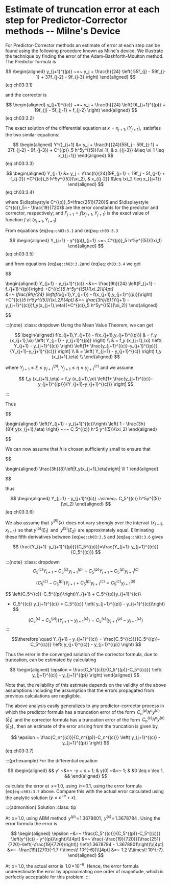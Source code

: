 # Estimate of truncation error at each step for Predictor-Corrector methods -- Milne's Device

For Predictor-Corrector methods an estimate of error at each step can be
found using the following procedure known as Milne's device. We
illustrate the technique by finding the error of the
Adam-Bashforth-Moulton method. The Predictor formula is


$$
\begin{aligned}
    y_{j+1}^{(p)} ~=~ y_j + \frac{h}{24} \left(
        55f_{j} - 59f_{j-1} + 37f_{j-2} - 9f_{j-3}
    \right)
\end{aligned}
$$(eq:ch03:3.1)

 and the corrector is 

$$
\begin{aligned}
    y_{j+1}^{(c)} ~=~ y_j + \frac{h}{24} \left(
        9f_{j+1}^{(p)} + 19f_{j} - 5f_{j-1} + f_{j-2}
    \right)    
\end{aligned}
$$(eq:ch03:3.2)

 The exact solution of the differential equation at
$x = x_{j+1},\, (Y_{j+1}),\,$ satisfies the two similar equations:


$$
\begin{aligned}
    Y^{}_{j+1} &= y_j
    + \frac{h}{24}(55f_j - 59f_{j-1} + 37f_{j-2} - 9f_{j-3})
    + C^{(p)}_5 h^5y^{(5)}(\xi_1), & x_{{j-3}} &\leq \xi_1 \leq x_{{j+1}}
\end{aligned}
$$(eq:ch03:3.3)

$$
\begin{aligned}
    Y_{j+1} &= y_j
    + \frac{h}{24}(9F_{j+1} + 19f_j - 5f_{j-1} + f_{j-2})
    +C^{(c)}_5 h^5y^{(5)}(\xi_2), & x_{{j-2}} &\leq \xi_2 \leq x_{{j+1}}    
\end{aligned}
$$(eq:ch03:3.4)

where $\displaystyle C^{(p)}_5=\frac{251}{720}$ and $\displaystyle  C^{(c)}_5=- \frac{19}{720}$ are the error constants for the predictor and corrector, respectively; and $F_{j+1} = f(x_{j+1}, Y_{j+1})$ is the exact value of function $f$ at $(x_{j+1}, Y_{j+1})$.

From equations {eq}`eq:ch03:3.1` and {eq}`eq:ch03:3.3` 

$$
\begin{aligned}
    Y_{j+1} - y^{(p)}_{j+1} ~=~ C^{(p)}_5 h^5y^{(5)}(\xi_1)
\end{aligned}
$$(eq:ch03:3.5)

and from equations {eq}`eq:ch03:3.2`and {eq}`eq:ch03:3.4` we get

$$

\begin{aligned}
    Y_{j+1} - y_{j+1}^{(c)} ~&=~  \frac{9h}{24}
    \left(F_{j+1} - f_{j+1}^{(p)}\right) +C^{(c)}_5 h^5y^{(5)}(\xi_2)\\[4pt]    
    &=~ \frac{9h}{24}
    \left(f(x_{j+1},Y_{j+1}) - f(x_{j+1},y_{j+1}^{(p)})\right) +C^{(c)}_5 h^5y^{(5)}(\xi_2)\\[4pt]
    &=~ \frac{3h}{8}(Y_{j+1} - y_{j+1}^{(c)})f_y(x_{j+1},\eta){+C^{(c)}_5 h^5y^{(5)}(\xi_2)}
\end{aligned}

$$

:::{note} 
:class: dropdown
Using the Mean Value Theorem, we can get

$$
\begin{aligned}
f(x_{j+1},Y_{j+1}) - f(x_{j+1},y_{j+1}^{(p)}) 
& = f_y (x_{j+1},\xi) \left( Y_{j+1} - y_{j+1}^{(p)} \right) \\
& = f_y (x_{j+1},\xi) \left( Y_{j+1} - y_{j+1}^{(c)} \right)  \left[1+ \frac{y_{j+1}^{(c)}-y_{j+1}^{(p)}}{Y_{j+1}-y_{j+1}^{(c)}}   \right] \\
& = \left( Y_{j+1} - y_{j+1}^{(c)} \right)  f_y (x_{j+1},\eta)   \\
\end{aligned}
$$

where $Y_{j+1}\leq \xi \leq y_{j+1}^{(p)}$, $Y_{j+1}\leq \eta \leq y_{j+1}^{(c)}$ and we assume

$$
f_y (x_{j+1},\eta) = f_y (x_{j+1},\xi) \left[1+ \frac{y_{j+1}^{(c)}-y_{j+1}^{(p)}}{Y_{j+1}-y_{j+1}^{(c)}}   \right]
$$

:::


<!-- and using the mean value theorem

 assuming that $\displaystyle \,f_y(x_{j+1},\eta) = \frac{\partial f}{\partial y} =
\frac{f(x_{j+1},Y_{j+1}) - f(x_{j+1},y_{j+1}^{(p)})}{(Y_{j+1} - y_{j+1}^{(c)})}\,$
and $\,Y_{j+1} \leq \eta \leq y_{j+1}\,$.  -->

Thus 

$$

\begin{aligned}
    \left(Y_{j+1} - y_{j+1}^{(c)}\right) \left\{
        1 - \frac{3h}{8}f_y(x_{j+1},\eta)
    \right\} ~=~ C_5^{(c)} h^5 y^{(5)}(\xi_2)
\end{aligned}

$$

 We can now assume that $h$ is chosen sufficiently small
to ensure that 

$$

\begin{aligned}
    \frac{3h}{8}\left|f_y(x_{j+1},\eta)\right| \ll 1
\end{aligned}

$$

 thus 

$$
\begin{aligned}
    Y_{j+1} - y_{j+1}^{(c)} ~\simeq~ C_5^{(c)} h^5y^{(5)}(\xi_2)  
\end{aligned}
$$(eq:ch03:3.6)

 We also assume that $\,y^{(5)}(x)\,$ does not vary strongly
over the interval $\,(x_{j-3},x_{j+1})\,$ so that $y^{(5)}(\xi_1)\,$ and
$\,y^{(5)}(\xi_2)\,$ are approximately equal. Eliminating these fifth
derivatives between {eq}`eq:ch03:3.5` and {eq}`eq:ch03:3.6`
gives 

$$
\frac{Y_{j+1}-y_{j+1}^{(p)}}{C_5^{(p)}}=\frac{Y_{j+1}-y_{j+1}^{(c)}}{C_5^{(c)}}
$$

:::{note}
:class: dropdown
$$
C_5^{(c)}Y_{j+1}-C_5^{(c)}y_{j+1}^{(p)}
=C_5^{(p)} Y_{j+1}-C_5^{(p)}y_{j+1}^{(c)}
$$

$$
\left(C_5^{(c)}-C_5^{(p)}\right)Y_{j+1} + C_5^{(p)}y_{j+1}^{(c)}
= C_5^{(c)}y_{j+1}^{(p)}
$$

$$
\left(C_5^{(c)}-C_5^{(p)}\right)Y_{j+1} + C_5^{(p)}y_{j+1}^{(c)}
- C_5^{(c)} y_{j+1}^{(c)}
= C_5^{(c)} \left( y_{j+1}^{(p)} - y_{j+1}^{(c)}\right)
$$

$$
\left(C_5^{(c)}-C_5^{(p)}\right) \left(Y_{j+1} - y_{j+1}^{(c)}\right) 
= C_5^{(c)} \left( y_{j+1}^{(p)} - y_{j+1}^{(c)}\right)
$$
:::

$$\therefore \quad
 Y_{j+1} - y_{j+1}^{(c)}
= \frac{C_5^{(c)}}{C_5^{(p)}-C_5^{(c)}} \left( y_{j+1}^{(c)} - y_{j+1}^{(p)} \right) 
$$


Thus the error in the converged solution of the
corrector formula, due to truncation, can be estimated by calculating


$$
\begin{aligned}
\epsilon = \frac{C_5^{(c)}}{C_5^{(p)}-C_5^{(c)}} \left( y_{j+1}^{(c)} - y_{j+1}^{(p)} \right)
\end{aligned}
$$

 Note that, the reliability of this estimate depends on
the validity of the above assumptions including the assumption that the
errors propagated from previous calculations are negligible.

The above analysis easily generalizes to any predictor-corrector process
in which the predictor formula has a truncation error of the form
$\,C_n^{(p)}h^ny^{(n)}(\xi_1)\,$ and the corrector formula has a truncation error of the form $\,C_n^{(c)}h^ny^{(n)}(\xi_2)\,$, then
an estimate of the error arising from the truncation is given by,

$$
 \epsilon
= \frac{C_n^{(c)}}{C_n^{(p)}-C_n^{(c)}} \left( y_{j+1}^{(c)} - y_{j+1}^{(p)} \right) 
$$(eq:ch03:3.7)



:::{prf:example}
For the differential equation 

$$
\begin{aligned}
        && y' ~&=~ -y + x + 1; & y(0) ~&=~ 1; & &0 \leq x \leq 1, &&   
\end{aligned}
$$

 calculate the error at $\,x \!=\! 1.0$, using
$\,h \!=\! 0.1$, using the error formula {eq}`eq:ch03:3.7` above.
Compare this with the actual error calculated using the analytic
solution $(y = e^{-x} + x)$.


:::{admonition} Solution
:class: tip

At $\,x \!=\! 1.0$, using ABM method $\,y^{(p)} \!=\! 1.3678801$,
$\,y^{(c)} \!=\! 1.3678784\,$. Using the error formula the error is

$$
\begin{aligned}
        \epsilon ~&=~ \frac{C_5^{(c)}}{C_5^{(p)}-C_5^{(c)}} \left(y^{(c)} - y^{(p)}\right)\\[4pt]
        &=~ \frac{-\frac{19}{720}}{\frac{251}{720}-\left(-\frac{19}{720}\right)} \left(1.3678784 - 1.3678801\right)\\[4pt]        
        &=~ -\frac{19}{270}(-1.7 \!\times\! 10^{-6})\\[4pt]
        &=~ 1.2 \!\times\! 10^{-7}.    
\end{aligned}
$$

 At $\,x \!=\! 1.0$, the actual error is
$\,1.0 \!\times\! 10^{-6}$. Hence, the error formula underestimate the
error by approximating one order of magnitude, which is perfectly
acceptable for this problem.
:::